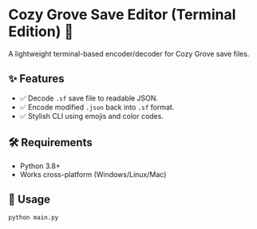 # Cozy Grove Save Editor (Terminal Edition) 🌲

A lightweight terminal-based encoder/decoder for Cozy Grove save files.

## ✨ Features

- ✅ Decode `.sf` save file to readable JSON.
- ✅ Encode modified `.json` back into `.sf` format.
- ✅ Stylish CLI using emojis and color codes.

## 🛠 Requirements

- Python 3.8+
- Works cross-platform (Windows/Linux/Mac)

## 🚀 Usage

```bash
python main.py
